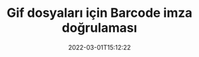 ---
############################# Static ############################
layout: "auto-gen-signature"
date: 2022-03-01T15:12:22
draft: false
operation: Verify
signaturetype: Barcode
fileformat: Gif
productName: .NET
lang: tr
productCode: net
otherformats: pdf doc docx docm dot dotm dotx odt ott rtf xls xlsx xlsm xlsb csv ods ots xltx xltm ppt pptx pps ppsx odp otp potx potm pptm ppsm png jpg bmp gif tiff svg webp wmf
breadcrumb: Put Barcode signature on Gif for C#

############################# Head ############################
head_title: "Gif dosyaları için Barcode imzalarının C# aracılığıyla doğrulanması"
head_description: "Gif belgelerini ve bunların Barcode imzalarını doğrulamak için yalnızca birkaç satır .NET kodu kullanın."

############################# Header ############################
title: "Gif dosyaları için Barcode imza doğrulaması"
description: ".NET için API, Gif belgelerinde Barcode imzalarını doğrulama fırsatı sunar. Gif belgelerinizdeki e-imzaların doğrulanması hızlı ve kolay bir şekilde gerçekleştirilebilir."
bg_image: "https://cms.admin.containerize.com/templates/aspose/App_Themes/V3/images/bg/header1.png"
bg_overlay: false
button:
    enable: true

############################# SubMenu ############################
submenu:
    enable: true

    left:
        img_alt: "GroupDocs.Signature for .NET"
        image: "https://cms.admin.containerize.com/templates/groupdocs/images/product-logos/90x90-noborder/groupdocs-signature-net.png"
        product: "GroupDocs.Signature"
        platform: ".NET"



############################# About ############################
about:
    enable: true
    title: "Yeni GroupDocs.Signature for .NET API özelliklerini keşfedin"
    content: |
        [GroupDocs.Signature for .NET](https://products.groupdocs.com/signature/net/) API, elektronik imzalar kullanarak çok sayıda belge biçimini işlemek için çok çeşitli yollar sunar. Metinler, resimler, dijital sertifikalar, barkodlar, QR kodları, damgalar veya meta veriler gibi birçok dijital imza türü desteklenir. Müşteriler, PDF'lerde, MS Word belgelerinde, MS Excel çalışma kitaplarında, MS PowerPoint sunumlarında, Adobe Photoshop dosyalarında ve çeşitli görüntü formatlarında dijital imza ekleyebilir, kaldırabilir, düzenleyebilir, doğrulayabilir veya arayabilir. Şaşırtıcı sayıda ek özellik ve ayar mevcuttur.
    

############################# Steps ############################
steps:
    enable: true
    title_left: "Gif belgenizdeki Barcode imzalarını nasıl doğrularsınız?"
    content_left: |
        [GroupDocs.Signature for .NET](https://products.groupdocs.com/signature/net/), Gif belgelerine yerleştirilen Barcode imzalarının doğrulanması gibi faydalı özellikler içerir. Ekstra kod uygulamadan bu fırsatı kullanın.
        
        * İlk olarak, doğrulanması gereken bir belgeye yapıcı parametre yolu sağlayan Signature sınıfını örnekleyin.
        * İkinci olarak, yeni bir VerifyOptions nesnesi oluşturun ve gerekli tüm özellikleri ayarlayın.
        * Son olarak, VerifyOptions örneğini geçen Signature'ın nesne Verify yöntemini çağırın.
        * Ardından doğrulama sonuçlarını işleyin.

    title_right: "sistem gereksinimleri"
    content_right: |
        GroupDocs.Signature for .NET, tüm büyük platformlarda ve işletim sistemlerinde desteklenir. Aşağıdaki kodu çalıştırmadan önce lütfen aşağıdaki ön koşulların sisteminizde kurulu olduğundan emin olun.

        * İşletim sistemleri: Microsoft Windows, Linux, MacOS
        * Geliştirme ortamları: Microsoft Visual Studio, Xamarin, MonoDevelop
        * Frameworks: .NET Framework, .NET Standard, .NET Core, Mono
        * GroupDocs.Signature for .NET ürününün en son sürümünü [Nuget}](https://www.nuget.org/packages/groupdocs.signature) adresinden indirin
         
    code: |
        ```csharp    
        
        // Set up input Gif file
        string filePath = "input.gif";

        // Instantiate Signature for input file
        using (var signature = new GroupDocs.Signature.Signature(filePath))
        {
                //Provide verification options
                BarcodeVerifyOptions options = new BarcodeVerifyOptions()
                {
                    // process only specified page
                    PageNumber = 3,
                    AllPages = false,
                    // set up text match type
                    MatchType = TextMatchType.Contains,
                    // specify text pattern to search
                    Text = "Special signature",
                };

                // Verify document signatures
                VerificationResult result = signature.Verify(options);

                //process result
                if (result.IsValid)
                {
                    //..
                }
        }

        ```

############################# Demos ############################
demos:
    enable: true
    title: "Barcode imzalarıyla imzalama Canlı Demo"
    content: |
       Hemen şimdi [GroupDocs.Signature App](https://products.groupdocs.app/signature/family) web sitesini ziyaret ederek Gif dosyasına çeşitli elektronik imzalar ekleyin.          

############################# More Formats ############################
more_formats:
    enable: true
    title: "C# kullanarak diğer Barcode imzalarını doğrulayın"
    content: |
        "Çeşitli belgelere yerleştirilen elektronik imzaların doğrulanması. Aşağıda açıklandığı gibi popüler dosya formatlarındaki imzaların kalitesini kontrol edin."
    format: 
       
       
back_to_top:
    enable: true
---